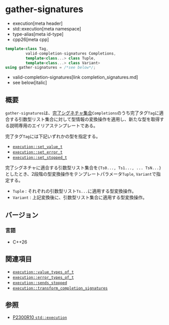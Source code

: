 # gather-signatures
* execution[meta header]
* std::execution[meta namespace]
* type-alias[meta id-type]
* cpp26[meta cpp]

```cpp
template<class Tag,
         valid-completion-signatures Completions,
         template<class...> class Tuple,
         template<class...> class Variant>
using gather-signatures = /*see below*/;
```
* valid-completion-signatures[link completion_signatures.md]
* see below[italic]

## 概要
`gather-signatures`は、[完了シグネチャ集合](completion_signatures.md)`Completions`のうち完了タグ`Tag`に適合する引数型リスト集合に対して型情報の変換操作を適用し、新たな型を取得する説明専用のエイリアステンプレートである。

完了タグ`Tag`には下記いずれかの型を指定する。

- [`execution::set_value_t`](set_value.md)
- [`execution::set_error_t`](set_error.md)
- [`execution::set_stopped_t`](set_stopped.md)

完了シグネチャに適合する引数型リスト集合を`{Ts0..., Ts1..., ... TsN...}`としたとき、2段階の型変換操作をテンプレートパラメータ`Tuple`, `Variant`で指定する。

- `Tuple` : それぞれの引数型リスト`Ts...`に適用する型変換操作。
- `Variant` : 上記変換後に、引数型リスト集合に適用する型変換操作。


## バージョン
### 言語
- C++26


## 関連項目
- [`execution::value_types_of_t`](value_types_of_t.md)
- [`execution::error_types_of_t`](error_types_of_t.md)
- [`execution::sends_stopped`](sends_stopped.md)
- [`execution::transform_completion_signatures`](transform_completion_signatures.md)


## 参照
- [P2300R10 `std::execution`](https://www.open-std.org/jtc1/sc22/wg21/docs/papers/2024/p2300r10.html)
